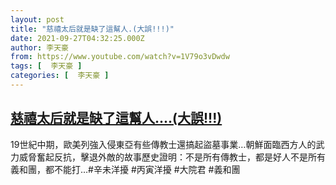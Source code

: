 ```yaml
---
layout: post
title: "慈禧太后就是缺了這幫人.(大誤!!!)"
date: 2021-09-27T04:32:25.000Z
author: 李天豪
from: https://www.youtube.com/watch?v=1V79o3vDwdw
tags: [  李天豪 ]
categories: [  李天豪 ]
---
```

<!--1632717145000-->
[慈禧太后就是缺了這幫人....(大誤!!!)](https://www.youtube.com/watch?v=1V79o3vDwdw)
------

<div>
19世紀中期，歐美列強入侵東亞有些傳教士還搞起盜墓事業…朝鮮面臨西方人的武力威脅奮起反抗，擊退外敵的故事歷史證明：不是所有傳教士，都是好人不是所有義和團，都不能打…#辛未洋擾  #丙寅洋擾 #大院君  #義和團
</div>

